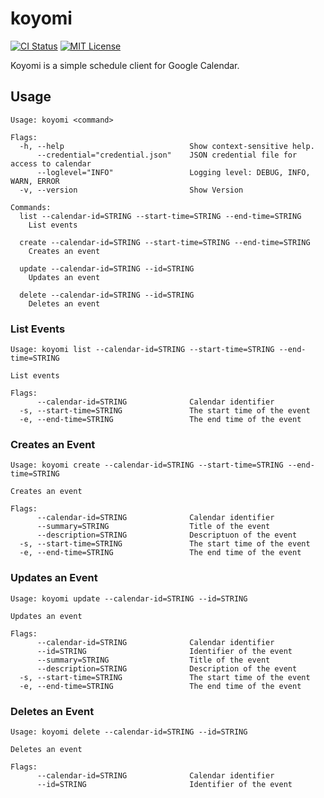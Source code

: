 # koyomi

[![CI Status](https://github.com/nukokusa/koyomi/actions/workflows/ci.yml/badge.svg)][actions]
[![MIT License](http://img.shields.io/badge/license-MIT-blue.svg?style=flat-square)][license]

[actions]: https://github.com/nukokusa/koyomi/actions?workflow=ci
[license]: https://github.com/nukokusa/koyomi/blob/master/LICENSE

Koyomi is a simple schedule client for Google Calendar.

## Usage

```
Usage: koyomi <command>

Flags:
  -h, --help                            Show context-sensitive help.
      --credential="credential.json"    JSON credential file for access to calendar
      --loglevel="INFO"                 Logging level: DEBUG, INFO, WARN, ERROR
  -v, --version                         Show Version

Commands:
  list --calendar-id=STRING --start-time=STRING --end-time=STRING
    List events

  create --calendar-id=STRING --start-time=STRING --end-time=STRING
    Creates an event

  update --calendar-id=STRING --id=STRING
    Updates an event

  delete --calendar-id=STRING --id=STRING
    Deletes an event
```

### List Events

```
Usage: koyomi list --calendar-id=STRING --start-time=STRING --end-time=STRING

List events

Flags:
      --calendar-id=STRING              Calendar identifier
  -s, --start-time=STRING               The start time of the event
  -e, --end-time=STRING                 The end time of the event
```

### Creates an Event

```
Usage: koyomi create --calendar-id=STRING --start-time=STRING --end-time=STRING

Creates an event

Flags:
      --calendar-id=STRING              Calendar identifier
      --summary=STRING                  Title of the event
      --description=STRING              Descriptuon of the event
  -s, --start-time=STRING               The start time of the event
  -e, --end-time=STRING                 The end time of the event
```

### Updates an Event

```
Usage: koyomi update --calendar-id=STRING --id=STRING

Updates an event

Flags:
      --calendar-id=STRING              Calendar identifier
      --id=STRING                       Identifier of the event
      --summary=STRING                  Title of the event
      --description=STRING              Description of the event
  -s, --start-time=STRING               The start time of the event
  -e, --end-time=STRING                 The end time of the event
```

### Deletes an Event

```
Usage: koyomi delete --calendar-id=STRING --id=STRING

Deletes an event

Flags:
      --calendar-id=STRING              Calendar identifier
      --id=STRING                       Identifier of the event
```

